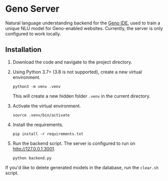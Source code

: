 # Geno Server

Natural language understanding backend for the [Geno IDE](https://github.com/ritamsarmah/geno), used to train a unique NLU model for Geno-enabled websites. Currently, the server is only configured to work locally.

## Installation

1. Download the code and navigate to the project directory.

2. Using Python 3.7+ (3.8 is not supported), create a new virtual environment.

    ```
    python3 -m venv .venv
    ```

    This will create a new hidden folder `.venv` in the current directory.

3. Activate the virtual environment.

    ```
    source .venv/bin/activate
    ```

4. Install the requirements.

    ```
    pip install -r requirements.txt
    ```

5. Run the backend script. The server is configured to run on http://127.0.0.1:3001.

    ```
    python backend.py
    ```



If you'd like to delete generated models in the database, run the `clear.sh` script.